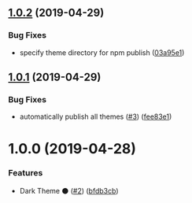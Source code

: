 ## [1.0.2](https://github.com/sweetalert2/sweetalert2-themes/compare/v1.0.1...v1.0.2) (2019-04-29)


### Bug Fixes

* specify theme directory for npm publish ([03a95e1](https://github.com/sweetalert2/sweetalert2-themes/commit/03a95e1))

## [1.0.1](https://github.com/sweetalert2/sweetalert2-themes/compare/v1.0.0...v1.0.1) (2019-04-29)


### Bug Fixes

* automatically publish all themes ([#3](https://github.com/sweetalert2/sweetalert2-themes/issues/3)) ([fee83e1](https://github.com/sweetalert2/sweetalert2-themes/commit/fee83e1))

# 1.0.0 (2019-04-28)


### Features

* Dark Theme ⚫ ([#2](https://github.com/sweetalert2/sweetalert2-themes/issues/2)) ([bfdb3cb](https://github.com/sweetalert2/sweetalert2-themes/commit/bfdb3cb))
